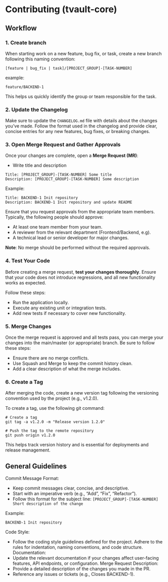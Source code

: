 # Contributing (tvault-core)

## Workflow

### 1. Create branch

When starting work on a new feature, bug fix, or task, create a new branch following this naming convention:
```
[feature | bug_fix | task]/[PROJECT_GROUP]-[TASK-NUMBER]
```
example:
```
feature/BACKEND-1
```
This helps us quickly identify the group or team responsible for the task.

### 2. Update the Changelog

Make sure to update the `CHANGELOG.md` file with details about the changes you’ve made. 
Follow the format used in the changelog and provide clear, concise entries for any new features, bug fixes, or breaking changes.

### 3. Open Merge Request and Gather Approvals

Once your changes are complete, open a **Merge Request (MR)**:
- Write title and description
```
Title: [PROJECT_GROUP]-[TASK-NUMBER] Some title
Description: [PROJECT_GROUP]-[TASK-NUMBER] Some description
```

Example:
```
Title: BACKEND-1 Init repository
Description: BACKEND-1 Init repository and update README
```

Ensure that you request approvals from the appropriate team members. 
Typically, the following people should approve:
- At least one team member from your team.
- A reviewer from the relevant department (Frontend/Backend, e.g).
- A technical lead or senior developer for major changes.

**Note**: No merge should be performed without the required approvals.

### 4. Test Your Code

Before creating a merge request, **test your changes thoroughly**. 
Ensure that your code does not introduce regressions, and all new functionality works as expected. 

Follow these steps:
- Run the application locally.
- Execute any existing unit or integration tests.
- Add new tests if necessary to cover new functionality.

### 5. Merge Changes

Once the merge request is approved and all tests pass, you can merge your changes into the main/master (or appropriate) branch. 
Be sure to follow these steps:
- Ensure there are no merge conflicts.
- Use Squash and Merge to keep the commit history clean.
- Add a clear description of what the merge includes.

### 6. Create a Tag

After merging the code, create a new version tag following the versioning convention used by the project (e.g., v1.2.0).

To create a tag, use the following git command:
```shell
# Create a tag
git tag -a v1.2.0 -m "Release version 1.2.0"

# Push the tag to the remote repository
git push origin v1.2.0
```

This helps track version history and is essential for deployments and release management.

## General Guidelines

Commit Message Format:
- Keep commit messages clear, concise, and descriptive.
- Start with an imperative verb (e.g., “Add”, “Fix”, “Refactor”).
- Follow this format for the subject line: ```[PROJECT_GROUP]-[TASK-NUMBER] Short description of the change```

Example:
```
BACKEND-1 Init repository
```

Code Style:
- Follow the coding style guidelines defined for the project. Adhere to the rules for indentation, naming conventions, and code structure.
Documentation:
- Update the relevant documentation if your changes affect user-facing features, API endpoints, or configuration.
Merge Request Description:
- Provide a detailed description of the changes you made in the PR.
- Reference any issues or tickets (e.g., Closes BACKEND-1).